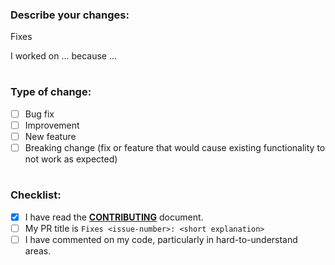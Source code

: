 <!--
Thank you for your contribution!
Unless your change is trivial, please create an issue to discuss the change before creating a PR.
-->

### Describe your changes:

Fixes <issue-number>

<!--
Short blurb explaining:
- What changes did you make?
- Why did you make them?
- How did you test your changes?
-->

I worked on ... because ...

#
### Type of change:
<!-- You should choose 1 option and delete options that aren't relevant -->
- [ ] Bug fix
- [ ] Improvement
- [ ] New feature
- [ ] Breaking change (fix or feature that would cause existing functionality to not work as expected)

#
### Checklist:
<!-- add an x in [] if done, don't mark items that you didn't do !-->
- [x] I have read the [**CONTRIBUTING**](https://docs.open-metadata.org/developers/contribute) document.
- [ ] My PR title is `Fixes <issue-number>: <short explanation>`
- [ ] I have commented on my code, particularly in hard-to-understand areas. 

<!-- Based on the type(s) of your change, uncomment the required checklist 👇 -->

<!-- Bug fix
- [ ] The issue properly describes why the new feature is needed, what's the goal, and how we are building it. Any discussion
    or decision-making process is reflected in the issue.
- [ ] I have added/refactored the code for the module(s).
-->

<!-- Improvement
- [ ] The issue properly describes why the new feature is needed, what's the goal, and how we are building it. Any discussion
    or decision-making process is reflected in the issue.
- [ ] I have refactored the existing code to avoid redundancy.
-->

<!-- New feature
- [ ] The issue properly describes why the new feature is needed, what's the goal, and how we are building it. Any discussion
    or decision-making process is reflected in the issue.
- [ ] I have updated the documentation.
-->

<!-- Breaking change
- [ ] I have added the tag `Backward-Incompatible-Change`.
-->

